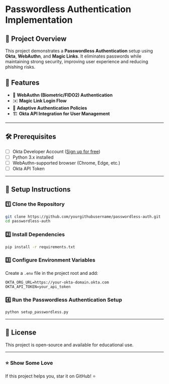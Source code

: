 # Passwordless Authentication Implementation

## 📌 Project Overview
This project demonstrates a **Passwordless Authentication** setup using **Okta**, **WebAuthn**, and **Magic Links**. It eliminates passwords while maintaining strong security, improving user experience and reducing phishing risks.

## 🚀 Features
- 🔑 **WebAuthn (Biometric/FIDO2) Authentication**
- ✉️ **Magic Link Login Flow**
- 🔄 **Adaptive Authentication Policies**
- 🏗 **Okta API Integration for User Management**

---

## 🛠 Prerequisites
- [ ] Okta Developer Account ([Sign up for free](https://developer.okta.com/))
- [ ] Python 3.x installed
- [ ] WebAuthn-supported browser (Chrome, Edge, etc.)
- [ ] Okta API Token

---

## 🔧 Setup Instructions

### 1️⃣ Clone the Repository
```bash
git clone https://github.com/yourgithubusername/passwordless-auth.git
cd passwordless-auth
```

### 2️⃣ Install Dependencies
```bash
pip install -r requirements.txt
```

### 3️⃣ Configure Environment Variables
Create a `.env` file in the project root and add:
```
OKTA_ORG_URL=https://your-okta-domain.okta.com
OKTA_API_TOKEN=your_api_token
```

### 4️⃣ Run the Passwordless Authentication Setup
```bash
python setup_passwordless.py
```

---

## 📜 License
This project is open-source and available for educational use.

---
### ⭐ Show Some Love
If this project helps you, star it on GitHub! ⭐

